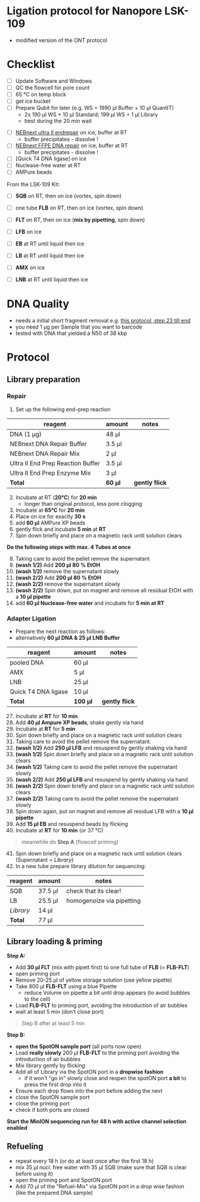  Ligation protocol for Nanopore LSK-109
===
* modified version of the ONT protocol

# Checklist

* [ ] Update Software and Windows
* [ ] QC the flowcell for pore count
* [ ] 65 °C on temp block
* [ ] get ice bucket
* [ ] Prepare Qubit for later (e.g. WS = 1990 µl Buffer + 10 µl QuantIT)
  * 2x 190 µl WS + 10 µl Standard; 199 µl WS + 1 µl Library
  * best during the 20 min wait



- [ ] [NEBnext ultra II endrepair](https://www.neb.com/products/e7546-nebnext-ultra-ii-end-repair-da-tailing-module#Product%20Information) on ice, buffer at RT
  - buffer precipitates - dissolve !
- [ ] [NEBnext FFPE DNA repair](https://international.neb.com/products/m6630-nebnext-ffpe-dna-repair-mix#Product%20Information) on ice, buffer at RT
    - buffer precipitates - dissolve !
- [ ] [Quick T4 DNA ligase] on ice
- [ ] Nuclease-free water at RT
- [ ] AMPure beads

From the LSK-109 Kit:
* [ ] **SQB** on RT, then on ice (vortex, spin down)
* [ ] one tube **FLB** on RT, then on ice (vortex, spin down)
* [ ] **FLT** on RT, then on ice (**mix by pipetting**, spin down)
* [ ] **LFB** on ice
* [ ] **EB** at RT until liquid then ice
* [ ] **LB** at RT until liquid then ice
* [ ] **AMX** on ice
* [ ] **LNB** at RT until liquid then ice


# DNA Quality

* needs a initial short fragment removal e.g. [this protocol, step 23 till end](https://www.protocols.io/view/long-read-dna-preparation-for-metagenomic-samples-w7afhie)
* you need 1 µg per Sample that you want to barcode
* tested with DNA that yielded a N50 of 38 kbp


# Protocol
## Library preparation
### Repair 

1. Set up the following end-prep reaction 

|reagent|amount| notes
|-|-|-|
|DNA (1 µg)|	48 μl | |
|NEBnext DNA Repair Buffer |	3.5 μl| |
|NEBnext DNA Repair Mix|	2 μl| |
|Ultra II End Prep Reaction Buffer|	3.5 μl | |
|Ultra II End Prep Enzyme Mix| 	3 μl| |
|**Total**|**60 μl**| **gently flick**| |

2. Incubate at RT (**20°C**) for **20 min**
   + longer than original protocol, less pore clogging  
3. Incubate at **65°C** for **20 min**
4. Place on ice for exactly **30 s**
5. add **60 µl** AMPure XP beads
6. gently flick and incubate **5 min** at **RT**
7. Spin down briefly and place on a magnetic rack until solution clears


**Do the following steps with max. 4 Tubes at once**


8. Taking care to avoid the pellet remove the supernatant
9. **(wash 1/2)** Add **200 μl 80 % EtOH**
10. **(wash 1/2)** remove the supernatant slowly
11. **(wash 2/2)** Add **200 μl 80 % EtOH**
12. **(wash 2/2)** remove the supernatant slowly
13. **(wash 2/2)** Spin down, put on magnet and remove all residual EtOH with a **10 µl pipette**
14. add **60 µl Nuclease-free water** and incubate for **5 min at RT**


### Adapter Ligation 

* Prepare the next reaction as follows:
* alternatively **60 µl DNA & 25 µl LNB Buffer**

|reagent|amount|notes
|-|-| -|
|pooled DNA | 60 μl| |
|AMX | 5 μl| |
|LNB|	25 μl  ||
|Quick T4 DNA ligase |	10 μl ||
|**Total**|**100 μl**| **gently flick**|



27. Incubate at **RT** for **10 min**
28. Add **40 μl Ampure XP beads**, shake gently via hand
29. Incubate at **RT** for **5 min**
30. Spin down briefly and place on a magnetic rack until solution clears
31. Taking care to avoid the pellet remove the supernatant.
32. **(wash 1/2)** Add **250 μl LFB** and resuspend by gently shaking via hand
33. **(wash 1/2)** Spin down briefly and place on a magnetic rack until solution clears
34. **(wash 1/2)** Taking care to avoid the pellet remove the supernatant slowly
35. **(wash 2/2)** Add **250 μl LFB** and resuspend by gently shaking via hand
36. **(wash 2/2)** Spin down briefly and place on a magnetic rack until solution clears
37. **(wash 2/2)** Taking care to avoid the pellet remove the supernatant slowly
38. Spin down again, put on magnet and remove all residual LFB with a **10 µl pipette**
39. Add **15 μl EB** and resuspend beads by flicking
40. Incubate at **RT** for **10 min** (or 37 °C)
  > meanwhile do **Step A** (flowcell priming)
41. Spin down briefly and place on a magnetic rack until solution clears (Supernatant = *Library*)
42. In a new tube prepare library dilution for sequencing:

|reagent|amount|notes|
|-|-|-|
|SQB| 37.5 µl| check that its clear! |
|LB | 25.5 µl| homogenoize via pipetting |
| *Library* | 14 µl||
|**Total**| 77 µl	 |||


## Library loading & priming

**Step A:**
- Add **30 µl FLT** (mix with pipett first) to one full tube of **FLB** (= **FLB-FLT**)
- open priming port
- Remove 20-25 µl of yellow storage solution (use yellow pipette)
- Take 800 µl **FLB-FLT** using a blue Pipette
  - reduce Volume on pipette a bit until drop appears (to avoid bubbles to the cell)
- Load **FLB-FLT** to priming port, avoiding the introduction of air bubbles
- wait at least 5 min (don’t close port)

> Step B after at least 5 min

**Step B:**
- **open the SpotON sample port** (all ports now open)
- Load **really slowly** 200 µl **FLB-FLT** to the priming port avoiding the introduction of air bubbles
- Mix library gently by flicking
- Add all of Library via the SpotON port in a **dropwise fashion**
    - if it won't "go in" slowly close and reopen the spotON port **a bit** to press the first drop into it
- Ensure each drop flows into the port before adding the next
- close the SpotON sample port
- close the priming port
- check if both ports are closed

**Start the MinION sequencing run for 48 h with active channel selection enabled**

## Refueling

* repeat every 18 h (or do at least once after the first 18 h)
* mix 35 µl nucl. free water with 35 µl SQB (make sure that SQB is clear before using it)
* open the priming port and SpotON port
* Add 70 µl of the "Refuel-Mix" via SpotON port in a drop wise fashion (like the prepared DNA sample)
